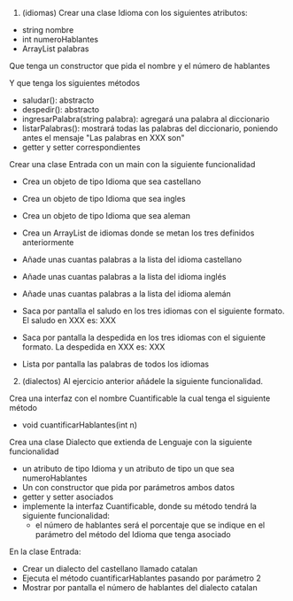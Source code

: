 1. (idiomas) Crear una clase Idioma con los siguientes atributos:

- string nombre
- int numeroHablantes
- ArrayList<String> palabras

Que tenga un constructor que pida el nombre y el número de hablantes

Y que tenga los siguientes métodos

- saludar(): abstracto
- despedir(): abstracto
- ingresarPalabra(string palabra): agregará una palabra al diccionario
- listarPalabras(): mostrará todas las palabras del diccionario, poniendo antes el mensaje "Las palabras en XXX son"
- getter y setter correspondientes

Crear una clase Entrada con un main con la siguiente funcionalidad


- Crea un objeto de tipo Idioma que sea castellano
- Crea un objeto de tipo Idioma que sea ingles
- Crea un objeto de tipo Idioma que sea aleman
- Crea un ArrayList de idiomas donde se metan los tres definidos anteriormente


- Añade unas cuantas palabras a la lista del idioma castellano
- Añade unas cuantas palabras a la lista del idioma inglés
- Añade unas cuantas palabras a la lista del idioma alemán

- Saca por pantalla el saludo en los tres idiomas con el siguiente formato. El saludo en XXX es: XXX
- Saca por pantalla la despedida en los tres idiomas con el siguiente formato. La despedida en XXX es: XXX

- Lista por pantalla las palabras de todos los idiomas


2. (dialectos) Al ejercicio anterior añádele la siguiente funcionalidad.

Crea una interfaz con el nombre Cuantificable la cual tenga el siguiente método

- void cuantificarHablantes(int n)

Crea una clase Dialecto que extienda de Lenguaje con la siguiente funcionalidad

- un atributo de tipo Idioma y un atributo de tipo un que sea numeroHablantes
- Un con constructor que pida por parámetros ambos datos
- getter y setter asociados
- implemente la interfaz Cuantificable, donde su método tendrá la siguiente funcionalidad:
	- el número de hablantes será el porcentaje que se indique en el parámetro del método del Idioma que tenga asociado

En la clase Entrada:

- Crear un dialecto del castellano llamado catalan
- Ejecuta el método cuantificarHablantes pasando por parámetro 2
- Mostrar por pantalla el número de hablantes del dialecto catalan

